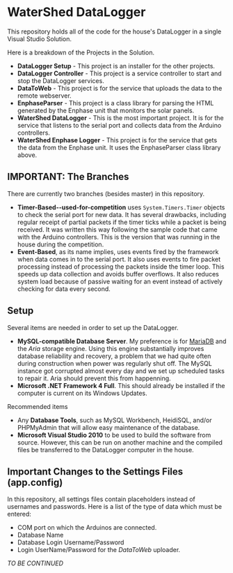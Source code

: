 WaterShed DataLogger
====================

This repository holds all of the code for the house's DataLogger in a single Visual Studio Solution.

Here is a breakdown of the Projects in the Solution.

* __DataLogger Setup__ - This project is an installer for the other projects.
* __DataLogger Controller__ - This project is a service controller to start and stop the DataLogger services.
* __DataToWeb__ - This project is for the service that uploads the data to the remote webserver.
* __EnphaseParser__ - This project is a class library for parsing the HTML generated by the Enphase unit that monitors the solar panels.
* __WaterShed DataLogger__ - This is the most important project.  It is for the service that listens to the serial port and collects data from the Arduino controllers.
* __WaterShed Enphase Logger__ - This project is for the service that gets the data from the Enphase unit.  It uses the EnphaseParser class library above.

IMPORTANT: The Branches
-----------------------

There are currently two branches (besides master) in this repository.

* __Timer-Based--used-for-competition__ uses `System.Timers.Timer` objects to check the serial port for new data.  It has several drawbacks, including regular receipt of partial packets if the timer ticks while a packet is being received.  It was written this way following the sample code that came with the Arduino controllers.  This is the version that was running in the house during the competition.
* __Event-Based__, as its name implies, uses events fired by the framework when data comes in to the serial port.  It also uses events to fire packet processing instead of processing the packets inside the timer loop.  This speeds up data collection and avoids buffer overflows.  It also reduces system load because of passive waiting for an event instead of actively checking for data every second.

Setup
-----

Several items are needed in order to set up the DataLogger.

* __MySQL-compatible Database Server__.  My preference is for [MariaDB](http://mariadb.org/) and the _Aria_ storage engine.  Using this engine substantially improves database reliability and recovery, a problem that we had quite often during construction when power was regularly shut off.  The MySQL instance got corrupted almost every day and we set up scheduled tasks to repair it.  Aria should prevent this from happenning.
* __Microsoft .NET Framework 4 Full__.  This should already be installed if the computer is current on its Windows Updates.

Recommended items

* Any __Database Tools__, such as MySQL Workbench, HeidiSQL, and/or PHPMyAdmin that will allow easy maintenance of the database.
* __Microsoft Visual Studio 2010__ to be used to build the software from source.  However, this can be run on another machine and the compiled files be transferred to the DataLogger computer in the house.

Important Changes to the Settings Files (app.config)
----------------------------------------------------

In this repository, all settings files contain placeholders instead of usernames and passwords.  Here is a list of the type of data which must be entered:

* COM port on which the Arduinos are connected.
* Database Name
* Database Login Username/Password
* Login UserName/Password for the _DataToWeb_ uploader.

_TO BE CONTINUED_